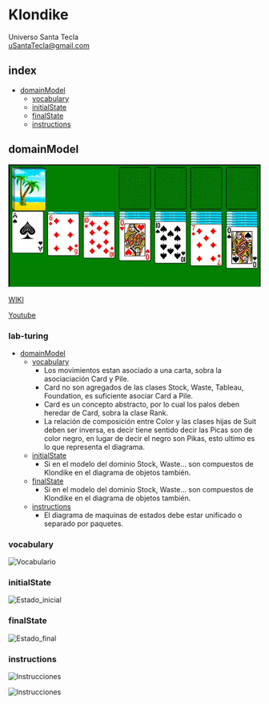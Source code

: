 # Klondike
Universo Santa Tecla  
[uSantaTecla@gmail.com](mailto:uSantaTecla@gmail.com)  

## index

* [domainModel](#domainModel)  
    * [vocabulary](#vocabulary)  
    * [initialState](#initialState)  
    * [finalState](#finalState)
    * [instructions](#instructions)  
## domainModel  
  
![klondike](../criticaSemanaAnterior/docs2/images/klondike.png)  

[WIKI](https://es.wikipedia.org/wiki/Solitario_de_cartas)

[Youtube](https://www.youtube.com/watch?v=yjgQXcFVBQY)

###  lab-turing

* [domainModel](#domainModel)  
    * [vocabulary](#vocabulary)  
      * Los movimientos estan asociado a una carta, sobra la asociaciación Card y Pile.
      * Card no son agregados de las clases Stock, Waste, Tableau, Foundation, es suficiente asociar Card a Pile.
      * Card es un concepto abstracto, por lo cual los palos deben heredar de Card, sobra la clase Rank.
      * La relación de composición entre Color y las clases hijas de Suit deben ser inversa, es decir tiene sentido decir las Picas son de color negro, en lugar de decir el negro son Pikas, esto ultimo es lo que representa el diagrama.
    * [initialState](#initialState)  
      * Si en el modelo del dominio Stock, Waste... son compuestos de Klondike en el diagrama de objetos también.
    * [finalState](#finalState)
      * Si en el modelo del dominio Stock, Waste... son compuestos de Klondike en el diagrama de objetos también.
    * [instructions](#instructions)
      * El diagrama de maquinas de estados debe estar unificado o separado por paquetes.


### vocabulary

![Vocabulario]()  
  
### initialState  
  
![Estado_inicial]()  
  
### finalState 

![Estado_final]()  
  
### instructions  
  
![Instrucciones]()  
  
![Instrucciones]()  
  
